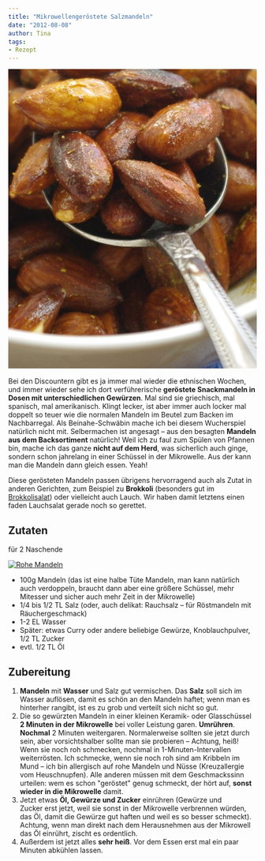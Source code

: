 ```yaml
---
title: "Mikrowellengeröstete Salzmandeln"
date: "2012-08-08" 
author: Tina
tags:
- Rezept
---
```


[![](images/roestmandeln.jpg "roestmandeln")](http://apfeleimer.wordpress.com/2012/08/08/mikrowellengerostete-salzmandeln/roestmandeln/)

Bei den Discountern gibt es ja immer mal wieder die ethnischen Wochen, und immer wieder sehe ich dort verführerische **geröstete Snackmandeln in Dosen mit unterschiedlichen Gewürzen**. Mal sind sie griechisch, mal spanisch, mal amerikanisch. Klingt lecker, ist aber immer auch locker mal doppelt so teuer wie die normalen Mandeln im Beutel zum Backen im Nachbarregal. Als Beinahe-Schwäbin mache ich bei diesem Wucherspiel natürlich nicht mit. Selbermachen ist angesagt – aus den besagten **Mandeln aus dem Backsortiment** natürlich! Weil ich zu faul zum Spülen von Pfannen bin, mache ich das ganze **nicht auf dem Herd**, was sicherlich auch ginge, sondern schon jahrelang in einer Schüssel in der Mikrowelle. Aus der kann man die Mandeln dann gleich essen. Yeah!

Diese gerösteten Mandeln passen übrigens hervorragend auch als Zutat in anderen Gerichten, zum Beispiel zu **Brokkoli** (besonders gut im [Brokkolisalat](http://apfeleimer.wordpress.com/2012/05/06/brokkoli-nudelsalat/ "Brokkoli-Nudelsalat")) oder vielleicht auch Lauch. Wir haben damit letztens einen faden Lauchsalat gerade noch so gerettet.

## Zutaten

für 2 Naschende

[![](http://apfeleimer.files.wordpress.com/2012/08/igp9306.jpg?w=300 "Rohe Mandeln")](http://apfeleimer.wordpress.com/2012/08/08/mikrowellengerostete-salzmandeln/mandeln/)

- 100g Mandeln (das ist eine halbe Tüte Mandeln, man kann natürlich auch verdoppeln, braucht dann aber eine größere Schüssel, mehr Mitesser und sicher auch mehr Zeit in der Mikrowelle)
- 1/4 bis 1/2 TL Salz (oder, auch delikat: Rauchsalz – für Röstmandeln mit Räuchergeschmack)
- 1-2 EL Wasser
- Später: etwas Curry oder andere beliebige Gewürze, Knoblauchpulver, 1/2 TL Zucker
- evtl. 1/2 TL Öl

## Zubereitung

1. **Mandeln** mit **Wasser** und Salz gut vermischen. Das **Salz** soll sich im Wasser auflösen, damit es schön an den Mandeln haftet; wenn man es hinterher rangibt, ist es zu grob und verteilt sich nicht so gut.
2. Die so gewürzten Mandeln in einer kleinen Keramik- oder Glasschüssel **2 Minuten in der Mikrowelle** bei voller Leistung garen. **Umrühren**. **Nochmal** 2 Minuten weitergaren. Normalerweise sollten sie jetzt durch sein, aber vorsichtshalber sollte man sie probieren – Achtung, heiß! Wenn sie noch roh schmecken, nochmal in 1-Minuten-Intervallen weiterrösten. Ich schmecke, wenn sie noch roh sind am Kribbeln im Mund – ich bin allergisch auf rohe Mandeln und Nüsse (Kreuzallergie vom Heuschnupfen). Alle anderen müssen mit dem Geschmackssinn urteilen: wem es schon "geröstet" genug schmeckt, der hört auf, **sonst wieder in die Mikrowelle** damit.
3. Jetzt etwas **Öl, Gewürze und Zucker** einrühren (Gewürze und Zucker erst jetzt, weil sie sonst in der Mikrowelle verbrennen würden, das Öl, damit die Gewürze gut haften und weil es so besser schmeckt). Achtung, wenn man direkt nach dem Herausnehmen aus der Mikrowell das Öl einrührt, zischt es ordentlich.
4. Außerdem ist jetzt alles **sehr heiß**. Vor dem Essen erst mal ein paar Minuten abkühlen lassen.
